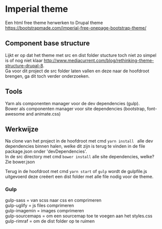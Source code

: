 # Imperial theme
Een html free theme herwerken to Drupal theme https://bootstrapmade.com/imperial-free-onepage-bootstrap-theme/

## Component base structure
Lijkt er op dat het theme met src en dist folder stucture toch niet zo simpel is of nog niet klaar 
http://www.mediacurrent.com/blog/rethinking-theme-structure-drupal-8.  
Ga voor dit project de src folder laten vallen en deze naar de hoofdroot brengen, ga dit toch verder onderzoeken.

## Tools
Yarn als componenten manager voor de dev dependencies (gulp).  
Bower als componenten manager voor site dependencies (bootstrap, font-awesome and animate.css)

## Werkwijze
Na clone van het project in de hoofdroot met cmd ```yarn install ``` alle dev dependencies binnen halen, 
 welke dit zijn is terug te vinden in de file package.json onder 'devDependencies'.  
 In de src directory met cmd ```bower install``` alle site dependencies, welke? Zie bower.json  
   
   Terug in de hoofdroot met cmd ```yarn start``` of ```gulp``` wordt de gulpfile.js uitgevoerd deze creëert een dist 
   folder met alle file nodig voor de theme.
   
   ### Gulp
   gulp-sass = van scss naar css en comprimeren  
   gulp-uglify = js files comprimeren  
   gulp-imagemin = images comprimeren  
   gulp-sourcemaps = om een sourcemap toe te voegen aan het styles.css  
   gulp-rimraf = om de dist folder op te ruimen
   

